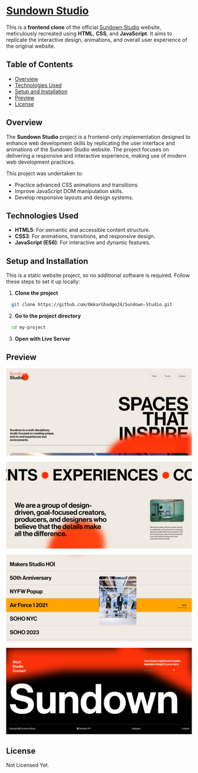 # [Sundown Studio](https://sundown-studio-site.netlify.app/)

This is a **frontend clone** of the official [Sundown Studio](https://sundown-ivory.vercel.app/) website, meticulously recreated using **HTML**, **CSS**, and **JavaScript**. It aims to replicate the interactive design, animations, and overall user experience of the original website.

## Table of Contents

- [Overview](#overview)
- [Technologies Used](#technologies-used)
- [Setup and Installation](#setup-and-installation)
- [Preview](#preview)
- [License](#license)

## Overview

The **Sundown Studio** project is a frontend-only implementation designed to enhance web development skills by replicating the user interface and animations of the Sundown Studio website. The project focuses on delivering a responsive and interactive experience, making use of modern web development practices.

This project was undertaken to:
- Practice advanced CSS animations and transitions.
- Improve JavaScript DOM manipulation skills.
- Develop responsive layouts and design systems.

## Technologies Used

- **HTML5**: For semantic and accessible content structure.
- **CSS3**: For animations, transitions, and responsive design.
- **JavaScript (ES6)**: For interactive and dynamic features.

## Setup and Installation

This is a static website project, so no additional software is required. Follow these steps to set it up locally:

1. **Clone the project**

  ```bash
    git clone https://github.com/OmkarGhadge24/Sundown-Studio.git
  ```

2. **Go to the project directory**

  ```bash
    cd my-project
  ```

3. **Open with Live Server**

## Preview

![Main Page](https://github.com/OmkarGhadge24/Sundown-Studio/blob/main/images/sundown-1.png)

![Details Page](https://github.com/OmkarGhadge24/Sundown-Studio/blob/main/images/sundown-2.png)

![Projects Page](https://github.com/OmkarGhadge24/Sundown-Studio/blob/main/images/sundown-3.png)

![Contact-Us Page](https://github.com/OmkarGhadge24/Sundown-Studio/blob/main/images/sundown-4.png)

## License

Not Licensed Yet.
